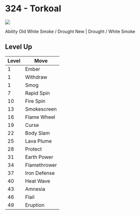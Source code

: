 # 324 - Torkoal
![][324]

Ability
Old     White Smoke / Drought
New    | Drought / White Smoke

## Level Up

Level | Move
---   | ---
  1   | Ember
  1   | Withdraw
  1   | Smog
  7   | Rapid Spin
 10   | Fire Spin
 13   | Smokescreen
 16   | Flame Wheel
 19   | Curse
 22   | Body Slam
 25   | Lava Plume
 28   | Protect
 31   | Earth Power
 34   | Flamethrower
 37   | Iron Defense
 40   | Heat Wave
 43   | Amnesia
 46   | Flail
 49   | Eruption



[324]: ../img/pokemon/324.png
